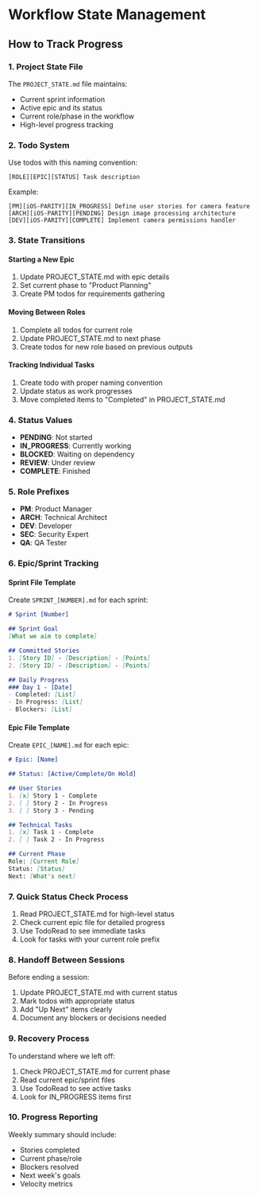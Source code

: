 # Workflow State Management

## How to Track Progress

### 1. Project State File
The `PROJECT_STATE.md` file maintains:
- Current sprint information
- Active epic and its status
- Current role/phase in the workflow
- High-level progress tracking

### 2. Todo System
Use todos with this naming convention:
```
[ROLE][EPIC][STATUS] Task description
```

Example:
```
[PM][iOS-PARITY][IN_PROGRESS] Define user stories for camera feature
[ARCH][iOS-PARITY][PENDING] Design image processing architecture
[DEV][iOS-PARITY][COMPLETE] Implement camera permissions handler
```

### 3. State Transitions

#### Starting a New Epic
1. Update PROJECT_STATE.md with epic details
2. Set current phase to "Product Planning"
3. Create PM todos for requirements gathering

#### Moving Between Roles
1. Complete all todos for current role
2. Update PROJECT_STATE.md to next phase
3. Create todos for new role based on previous outputs

#### Tracking Individual Tasks
1. Create todo with proper naming convention
2. Update status as work progresses
3. Move completed items to "Completed" in PROJECT_STATE.md

### 4. Status Values
- **PENDING**: Not started
- **IN_PROGRESS**: Currently working
- **BLOCKED**: Waiting on dependency
- **REVIEW**: Under review
- **COMPLETE**: Finished

### 5. Role Prefixes
- **PM**: Product Manager
- **ARCH**: Technical Architect  
- **DEV**: Developer
- **SEC**: Security Expert
- **QA**: QA Tester

### 6. Epic/Sprint Tracking

#### Sprint File Template
Create `SPRINT_[NUMBER].md` for each sprint:
```markdown
# Sprint [Number]

## Sprint Goal
[What we aim to complete]

## Committed Stories
1. [Story ID] - [Description] - [Points]
2. [Story ID] - [Description] - [Points]

## Daily Progress
### Day 1 - [Date]
- Completed: [List]
- In Progress: [List]
- Blockers: [List]
```

#### Epic File Template
Create `EPIC_[NAME].md` for each epic:
```markdown
# Epic: [Name]

## Status: [Active/Complete/On Hold]

## User Stories
1. [x] Story 1 - Complete
2. [ ] Story 2 - In Progress
3. [ ] Story 3 - Pending

## Technical Tasks
1. [x] Task 1 - Complete
2. [ ] Task 2 - In Progress

## Current Phase
Role: [Current Role]
Status: [Status]
Next: [What's next]
```

### 7. Quick Status Check Process
1. Read PROJECT_STATE.md for high-level status
2. Check current epic file for detailed progress
3. Use TodoRead to see immediate tasks
4. Look for tasks with your current role prefix

### 8. Handoff Between Sessions
Before ending a session:
1. Update PROJECT_STATE.md with current status
2. Mark todos with appropriate status
3. Add "Up Next" items clearly
4. Document any blockers or decisions needed

### 9. Recovery Process
To understand where we left off:
1. Check PROJECT_STATE.md for current phase
2. Read current epic/sprint files
3. Use TodoRead to see active tasks
4. Look for IN_PROGRESS items first

### 10. Progress Reporting
Weekly summary should include:
- Stories completed
- Current phase/role
- Blockers resolved
- Next week's goals
- Velocity metrics